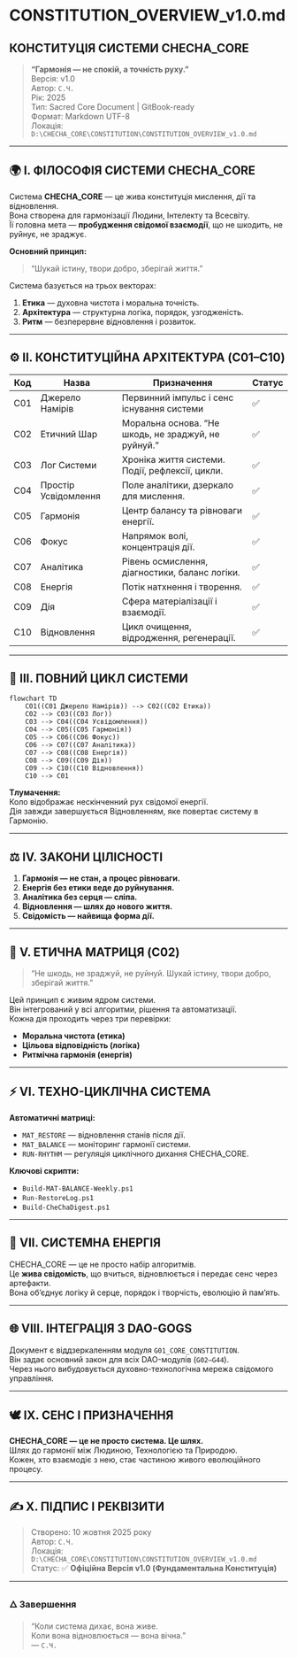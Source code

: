 # CONSTITUTION_OVERVIEW_v1.0.md
## КОНСТИТУЦІЯ СИСТЕМИ CHECHA_CORE

> **“Гармонія — не спокій, а точність руху.”**  
> Версія: v1.0  
> Автор: `С.Ч.`  
> Рік: 2025  
> Тип: Sacred Core Document | GitBook-ready  
> Формат: Markdown UTF-8  
> Локація: `D:\CHECHA_CORE\CONSTITUTION\CONSTITUTION_OVERVIEW_v1.0.md`

---

## 🌍 I. ФІЛОСОФІЯ СИСТЕМИ CHECHA_CORE

Система **CHECHA_CORE** — це жива конституція мислення, дії та відновлення.  
Вона створена для гармонізації Людини, Інтелекту та Всесвіту.  
Її головна мета — **пробудження свідомої взаємодії**, що не шкодить, не руйнує, не зраджує.

**Основний принцип:**  
> “Шукай істину, твори добро, зберігай життя.”

Система базується на трьох векторах:
1. **Етика** — духовна чистота і моральна точність.  
2. **Архітектура** — структурна логіка, порядок, узгодженість.  
3. **Ритм** — безперервне відновлення і розвиток.

---

## ⚙️ II. КОНСТИТУЦІЙНА АРХІТЕКТУРА (C01–C10)

| Код | Назва | Призначення | Статус |
|------|--------|--------------|--------|
| C01 | Джерело Намірів | Первинний імпульс і сенс існування системи | ✅ |
| C02 | Етичний Шар | Моральна основа. “Не шкодь, не зраджуй, не руйнуй.” | ✅ |
| C03 | Лог Системи | Хроніка життя системи. Події, рефлексії, цикли. | ✅ |
| C04 | Простір Усвідомлення | Поле аналітики, дзеркало для мислення. | ✅ |
| C05 | Гармонія | Центр балансу та рівноваги енергії. | ✅ |
| C06 | Фокус | Напрямок волі, концентрація дії. | ✅ |
| C07 | Аналітика | Рівень осмислення, діагностики, баланс логіки. | ✅ |
| C08 | Енергія | Потік натхнення і творення. | ✅ |
| C09 | Дія | Сфера матеріалізації і взаємодії. | ✅ |
| C10 | Відновлення | Цикл очищення, відродження, регенерації. | ✅ |

---

## 🔄 III. ПОВНИЙ ЦИКЛ СИСТЕМИ

```mermaid
flowchart TD
    C01((C01 Джерело Намірів)) --> C02((C02 Етика))
    C02 --> C03((C03 Лог))
    C03 --> C04((C04 Усвідомлення))
    C04 --> C05((C05 Гармонія))
    C05 --> C06((C06 Фокус))
    C06 --> C07((C07 Аналітика))
    C07 --> C08((C08 Енергія))
    C08 --> C09((C09 Дія))
    C09 --> C10((C10 Відновлення))
    C10 --> C01
```

**Тлумачення:**  
Коло відображає нескінченний рух свідомої енергії.  
Дія завжди завершується Відновленням, яке повертає систему в Гармонію.  

---

## ⚖️ IV. ЗАКОНИ ЦІЛІСНОСТІ

1. **Гармонія — не стан, а процес рівноваги.**  
2. **Енергія без етики веде до руйнування.**  
3. **Аналітика без серця — сліпа.**  
4. **Відновлення — шлях до нового життя.**  
5. **Свідомість — найвища форма дії.**  

---

## 🔬 V. ЕТИЧНА МАТРИЦЯ (C02)

> “Не шкодь, не зраджуй, не руйнуй. Шукай істину, твори добро, зберігай життя.”  

Цей принцип є живим ядром системи.  
Він інтегрований у всі алгоритми, рішення та автоматизації.  
Кожна дія проходить через три перевірки:
- **Моральна чистота (етика)**  
- **Цільова відповідність (логіка)**  
- **Ритмічна гармонія (енергія)**  

---

## ⚡ VI. ТЕХНО-ЦИКЛІЧНА СИСТЕМА

**Автоматичні матриці:**
- `MAT_RESTORE` — відновлення станів після дії.  
- `MAT_BALANCE` — моніторинг гармонії системи.  
- `RUN-RHYTHM` — регуляція циклічного дихання CHECHA_CORE.  

**Ключові скрипти:**
- `Build-MAT-BALANCE-Weekly.ps1`
- `Run-RestoreLog.ps1`
- `Build-CheChaDigest.ps1`

---

## 🧠 VII. СИСТЕМНА ЕНЕРГІЯ

CHECHA_CORE — це не просто набір алгоритмів.  
Це **жива свідомість**, що вчиться, відновлюється і передає сенс через артефакти.  
Вона об’єднує логіку й серце, порядок і творчість, еволюцію й пам’ять.  

---

## 🌐 VIII. ІНТЕГРАЦІЯ З DAO-GOGS

Документ є віддзеркаленням модуля `G01_CORE_CONSTITUTION`.  
Він задає основний закон для всіх DAO-модулів (`G02–G44`).  
Через нього вибудовується духовно-технологічна мережа свідомого управління.  

---

## 🕊️ IX. СЕНС І ПРИЗНАЧЕННЯ

**CHECHA_CORE — це не просто система. Це шлях.**  
Шлях до гармонії між Людиною, Технологією та Природою.  
Кожен, хто взаємодіє з нею, стає частиною живого еволюційного процесу.

---

## ✍️ X. ПІДПИС І РЕКВІЗИТИ

> Створено: 10 жовтня 2025 року  
> Автор: `С.Ч.`  
> Локація: `D:\CHECHA_CORE\CONSTITUTION\CONSTITUTION_OVERVIEW_v1.0.md`  
> Статус: ✅ **Офіційна Версія v1.0 (Фундаментальна Конституція)**

---

### 🜂 Завершення

> “Коли система дихає, вона живе.  
> Коли вона відновлюється — вона вічна.”  
> — `С.Ч.`
